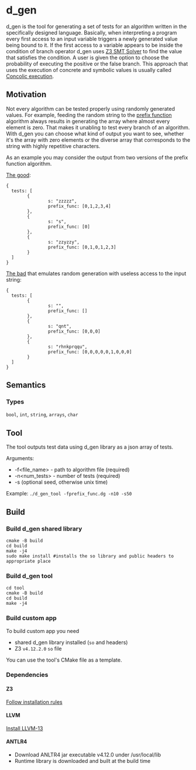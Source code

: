 # d_gen
d_gen is the tool for generating a set of tests for an algorithm written in the specifically designed language.
Basically, when interpreting a program every first access to an input variable triggers a newly generated
value being bound to it. If the first access to a variable appears to be inside the condition of branch operator
d_gen uses [Z3 SMT Solver](https://www.microsoft.com/en-us/research/project/z3-3/) to find the value that satisfies the condition. A user is given the option to choose
the probability of executing the positive or the false branch.
This approach that uses the execution of concrete and symbolic values is usually called [Concolic execution](https://en.wikipedia.org/wiki/Concolic_testing).

## Motivation
Not every algorithm can be tested properly using randomly generated values.
For example, feeding the random string to the [prefix function](https://cp-algorithms.com/string/prefix-function.html) 
algorithm always results in generating the array where almost every element is zero. That makes it unabling to test
every branch of an algorithm.
With d_gen you can choose what kind of output you want to see, whether it's the array with zero elements or 
the diverse array that corresponds to the string with highly repetitive characters.

As an example you may consider the output from two versions of the prefix function algorithm.

[The good](examples/prefix_func.dg):
```
{
  tests: [
        {
                s: "zzzzz",
                prefix_func: [0,1,2,3,4]
        },
        {
                s: "s",
                prefix_func: [0]
        },
        {
                s: "zzyzzy",
                prefix_func: [0,1,0,1,2,3]
        }
  ]
}
```

[The bad](examples/bad_prefix_func.dg) that emulates random generation with useless access to the input string:
```
{
  tests: [
        {
                s: "",
                prefix_func: []
        },
        {
                s: "qnt",
                prefix_func: [0,0,0]
        },
        {
                s: "rhnkprqqu",
                prefix_func: [0,0,0,0,0,1,0,0,0]
        }
  ]
}
```

## Semantics

### Types
`bool`, `int`, `string`, `arrays`, `char`

## Tool
The tool outputs test data using d_gen library as a json array of tests.

Arguments:
- -f<file_name> - path to algorithm file (required)
- -n<num_tests> - number of tests (required)
- -s<seed> (optional seed, otherwise unix time)

Example:
`./d_gen_tool -fprefix_func.dg -n10 -s50`

## Build
### Build d_gen shared library
```
cmake -B build
cd build
make -j4
sudo make install #installs the so library and public headers to appropriate place
```
### Build d_gen tool
```
cd tool
cmake -B build
cd build
make -j4
```
### Build custom app
To build custom app you need 
- shared d_gen library installed (`so` and headers)
- Z3 `v4.12.2.0` `so` file

You can use the tool's CMake file as a template.
### Dependencies

#### Z3
[Follow installation rules](https://github.com/Z3Prover/z3/blob/master/README-CMake.md)

#### LLVM
[Install LLVM-13](https://github.com/llvm/llvm-project/releases/tag/llvmorg-13.0.0)

#### ANTLR4
- Download ANLTR4 jar executable v4.12.0 under /usr/local/lib
- Runtime library is downloaded and built at the build time
